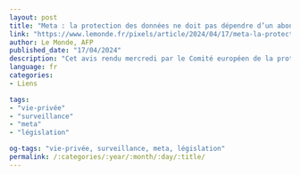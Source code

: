 ```yaml
---
layout: post
title: "Meta : la protection des données ne doit pas dépendre d’un abonnement payant, selon le régulateur européen"
link: "https://www.lemonde.fr/pixels/article/2024/04/17/meta-la-protection-des-donnees-ne-doit-pas-dependre-d-un-abonnement-payant-selon-le-regulateur-europeen_6228396_4408996.html"
author: Le Monde, AFP
published_date: "17/04/2024"
description: "Cet avis rendu mercredi par le Comité européen de la protection des données répond au choix imposé depuis plusieurs mois aux utilisateurs européens de Facebook et d’Instagram entre un abonnement payant sans publicité et un accès gratuit donnant accès à leurs données personnelles pour des publicités ciblées."
language: fr
categories:
- Liens

tags:
- "vie-privée"
- "surveillance"
- "meta"
- "législation"

og-tags: "vie-privée, surveillance, meta, législation"
permalink: /:categories/:year/:month/:day/:title/
---
```

